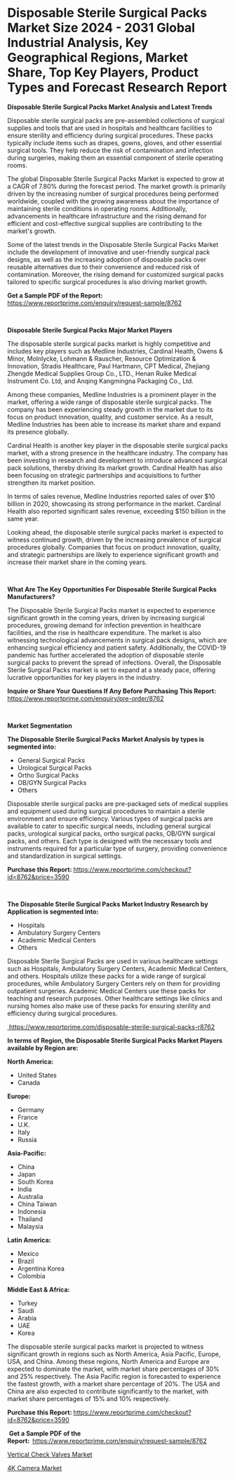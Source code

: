 <p><h1>Disposable Sterile Surgical Packs Market Size 2024 - 2031 Global Industrial Analysis, Key Geographical Regions, Market Share, Top Key Players, Product Types and Forecast Research Report</h1></p><p><strong>Disposable Sterile Surgical Packs Market Analysis and Latest Trends</strong></p>
<p><p>Disposable sterile surgical packs are pre-assembled collections of surgical supplies and tools that are used in hospitals and healthcare facilities to ensure sterility and efficiency during surgical procedures. These packs typically include items such as drapes, gowns, gloves, and other essential surgical tools. They help reduce the risk of contamination and infection during surgeries, making them an essential component of sterile operating rooms.</p><p>The global Disposable Sterile Surgical Packs Market is expected to grow at a CAGR of 7.80% during the forecast period. The market growth is primarily driven by the increasing number of surgical procedures being performed worldwide, coupled with the growing awareness about the importance of maintaining sterile conditions in operating rooms. Additionally, advancements in healthcare infrastructure and the rising demand for efficient and cost-effective surgical supplies are contributing to the market's growth.</p><p>Some of the latest trends in the Disposable Sterile Surgical Packs Market include the development of innovative and user-friendly surgical pack designs, as well as the increasing adoption of disposable packs over reusable alternatives due to their convenience and reduced risk of contamination. Moreover, the rising demand for customized surgical packs tailored to specific surgical procedures is also driving market growth.</p></p>
<p><strong>Get a Sample PDF of the Report:&nbsp;</strong> <a href="https://www.reportprime.com/enquiry/request-sample/8762">https://www.reportprime.com/enquiry/request-sample/8762</a></p>
<p>&nbsp;</p>
<p><strong>Disposable Sterile Surgical Packs Major Market Players</strong></p>
<p><p>The disposable sterile surgical packs market is highly competitive and includes key players such as Medline Industries, Cardinal Health, Owens & Minor, Molnlycke, Lohmann & Rauscher, Resource Optimization & Innovation, Stradis Healthcare, Paul Hartmann, CPT Medical, Zhejiang Zhengde Medical Supplies Group Co., LTD., Henan Ruike Medical Instrument Co. Ltd, and Anqing Kangmingna Packaging Co., Ltd.</p><p>Among these companies, Medline Industries is a prominent player in the market, offering a wide range of disposable sterile surgical packs. The company has been experiencing steady growth in the market due to its focus on product innovation, quality, and customer service. As a result, Medline Industries has been able to increase its market share and expand its presence globally.</p><p>Cardinal Health is another key player in the disposable sterile surgical packs market, with a strong presence in the healthcare industry. The company has been investing in research and development to introduce advanced surgical pack solutions, thereby driving its market growth. Cardinal Health has also been focusing on strategic partnerships and acquisitions to further strengthen its market position.</p><p>In terms of sales revenue, Medline Industries reported sales of over $10 billion in 2020, showcasing its strong performance in the market. Cardinal Health also reported significant sales revenue, exceeding $150 billion in the same year.</p><p>Looking ahead, the disposable sterile surgical packs market is expected to witness continued growth, driven by the increasing prevalence of surgical procedures globally. Companies that focus on product innovation, quality, and strategic partnerships are likely to experience significant growth and increase their market share in the coming years.</p></p>
<p>&nbsp;</p>
<p><strong>What Are The Key Opportunities For Disposable Sterile Surgical Packs Manufacturers?</strong></p>
<p><p>The Disposable Sterile Surgical Packs market is expected to experience significant growth in the coming years, driven by increasing surgical procedures, growing demand for infection prevention in healthcare facilities, and the rise in healthcare expenditure. The market is also witnessing technological advancements in surgical pack designs, which are enhancing surgical efficiency and patient safety. Additionally, the COVID-19 pandemic has further accelerated the adoption of disposable sterile surgical packs to prevent the spread of infections. Overall, the Disposable Sterile Surgical Packs market is set to expand at a steady pace, offering lucrative opportunities for key players in the industry.</p></p>
<p><strong>Inquire or Share Your Questions If Any Before Purchasing This Report:</strong> <a href="https://www.reportprime.com/enquiry/pre-order/8762">https://www.reportprime.com/enquiry/pre-order/8762</a></p>
<p>&nbsp;</p>
<p><strong>Market Segmentation</strong></p>
<p><strong>The Disposable Sterile Surgical Packs Market Analysis by types is segmented into:</strong></p>
<p><ul><li>General Surgical Packs</li><li>Urological Surgical Packs</li><li>Ortho Surgical Packs</li><li>OB/GYN Surgical Packs</li><li>Others</li></ul></p>
<p><p>Disposable sterile surgical packs are pre-packaged sets of medical supplies and equipment used during surgical procedures to maintain a sterile environment and ensure efficiency. Various types of surgical packs are available to cater to specific surgical needs, including general surgical packs, urological surgical packs, ortho surgical packs, OB/GYN surgical packs, and others. Each type is designed with the necessary tools and instruments required for a particular type of surgery, providing convenience and standardization in surgical settings.</p></p>
<p><strong>Purchase this Report:&nbsp;</strong><a href="https://www.reportprime.com/checkout?id=8762&price=3590">https://www.reportprime.com/checkout?id=8762&price=3590</a></p>
<p>&nbsp;</p>
<p><strong>The Disposable Sterile Surgical Packs Market Industry Research by Application is segmented into:</strong></p>
<p><ul><li>Hospitals</li><li>Ambulatory Surgery Centers</li><li>Academic Medical Centers</li><li>Others</li></ul></p>
<p><p>Disposable Sterile Surgical Packs are used in various healthcare settings such as Hospitals, Ambulatory Surgery Centers, Academic Medical Centers, and others. Hospitals utilize these packs for a wide range of surgical procedures, while Ambulatory Surgery Centers rely on them for providing outpatient surgeries. Academic Medical Centers use these packs for teaching and research purposes. Other healthcare settings like clinics and nursing homes also make use of these packs for ensuring sterility and efficiency during surgical procedures.</p></p>
<p><a href="https://www.reportprime.com/disposable-sterile-surgical-packs-r8762">&nbsp;https://www.reportprime.com/disposable-sterile-surgical-packs-r8762</a></p>
<p><strong>In terms of Region, the Disposable Sterile Surgical Packs Market Players available by Region are:</strong></p>
<p>
    <p> <strong> North America: </strong>
        <ul>
            <li>United States</li>
            <li>Canada</li>
        </ul>
        </p> 
    <p> <strong> Europe: </strong>
        <ul>
            <li>Germany</li>
            <li>France</li>
            <li>U.K.</li>
            <li>Italy</li>
            <li>Russia</li>
        </ul>
        </p> 
    <p> <strong> Asia-Pacific: </strong>
        <ul>
            <li>China</li>
            <li>Japan</li>
            <li>South Korea</li>
            <li>India</li>
            <li>Australia</li>
            <li>China Taiwan</li>
            <li>Indonesia</li>
            <li>Thailand</li>
            <li>Malaysia</li>
        </ul>
        </p> 
    <p> <strong> Latin America: </strong>
        <ul>
            <li>Mexico</li>
            <li>Brazil</li>
            <li>Argentina Korea</li>
            <li>Colombia</li>
        </ul>
        </p> 
    <p> <strong> Middle East & Africa: </strong>
        <ul>
            <li>Turkey</li>
            <li>Saudi</li>
            <li>Arabia</li>
            <li>UAE</li>
            <li>Korea</li>
        </ul>
    </p>
    </p>
<p><p>The disposable sterile surgical packs market is projected to witness significant growth in regions such as North America, Asia Pacific, Europe, USA, and China. Among these regions, North America and Europe are expected to dominate the market, with market share percentages of 30% and 25% respectively. The Asia Pacific region is forecasted to experience the fastest growth, with a market share percentage of 20%. The USA and China are also expected to contribute significantly to the market, with market share percentages of 15% and 10% respectively.</p></p>
<p><strong>Purchase this Report: </strong><a href="https://www.reportprime.com/checkout?id=8762&price=3590">https://www.reportprime.com/checkout?id=8762&price=3590</a></p>
<p>&nbsp;<strong>Get a Sample PDF of the Report:&nbsp;&nbsp;</strong><a href="https://www.reportprime.com/enquiry/request-sample/8762">https://www.reportprime.com/enquiry/request-sample/8762</a></p>
<p><strong></strong></p>
<p><p><a href="https://view.publitas.com/reportprime-1/vertical-check-valves-market-furnishes-information-on-market-share-market-trends-and-market-growth/">Vertical Check Valves Market</a></p><p><a href="https://angry-finch-aaf.notion.site/4K-Camera-Market-Trends-and-Market-Analysis-forecasted-for-period-2024-2031-87080302af144414b5794eb33ca59284">4K Camera Market</a></p></p>